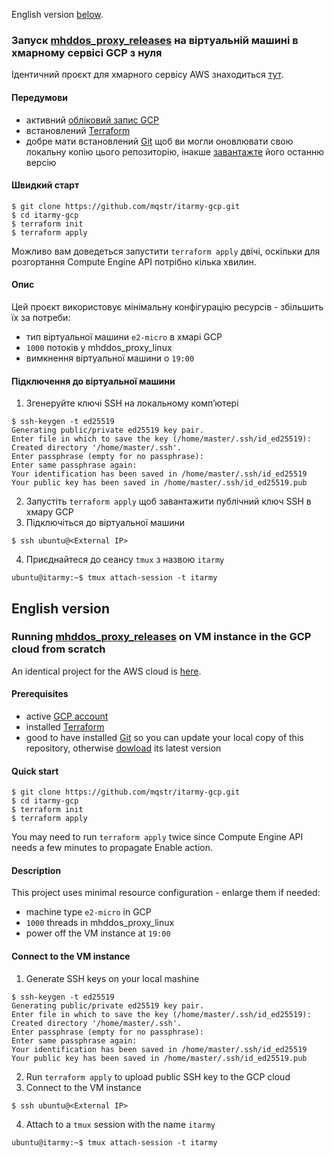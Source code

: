English version [below](#english-version).
###  Запуск [mhddos_proxy_releases](https://github.com/porthole-ascend-cinnamon/mhddos_proxy_releases) на віртуальній машині в хмарному сервісі GCP з нуля
Ідентичний проєкт для хмарного сервісу AWS знаходиться [тут](https://github.com/mqstr/itarmy-aws).
#### Передумови
- активний [обліковий запис GCP](https://console.cloud.google.com/getting-started)
- встановлений [Terraform](https://learn.hashicorp.com/tutorials/terraform/install-cli)
- добре мати встановлений [Git](https://git-scm.com/book/uk/v2/Вступ-Інсталяція-Git) щоб ви могли оновлювати свою локальну копію цього репозиторію, інакше [завантажте](https://github.com/mqstr/itarmy-gcp/archive/refs/heads/main.zip) його останню версію
#### Швидкий старт
    $ git clone https://github.com/mqstr/itarmy-gcp.git
    $ cd itarmy-gcp
    $ terraform init
    $ terraform apply
Можливо вам доведеться запустити `terraform apply` двічі, оскільки для розгортання Compute Engine API потрібно кілька хвилин.
#### Опис
Цей проєкт використовує мінімальну конфігурацію ресурсів - збільшить їх за потреби:
- тип віртуальної машини `e2-micro` в хмарі GCP
- `1000` потоків у mhddos_proxy_linux
- вимкнення віртуальної машини о `19:00`
#### Підключення до віртуальної машини
1. Згенеруйте ключі SSH на локальному комп’ютері
```
$ ssh-keygen -t ed25519
Generating public/private ed25519 key pair.
Enter file in which to save the key (/home/master/.ssh/id_ed25519):
Created directory '/home/master/.ssh'.
Enter passphrase (empty for no passphrase):
Enter same passphrase again:
Your identification has been saved in /home/master/.ssh/id_ed25519
Your public key has been saved in /home/master/.ssh/id_ed25519.pub
```
2. Запустіть `terraform apply` щоб завантажити публічний ключ SSH в хмару GCP
3. Підключіться до віртуальної машини
```
$ ssh ubuntu@<External IP>
```
4. Приєднайтеся до сеансу `tmux` з назвою `itarmy`
```
ubuntu@itarmy:~$ tmux attach-session -t itarmy
```
## English version
###  Running [mhddos_proxy_releases](https://github.com/porthole-ascend-cinnamon/mhddos_proxy_releases) on VM instance in the GCP cloud from scratch
An identical project for the AWS cloud is [here](https://github.com/mqstr/itarmy-aws).
#### Prerequisites
- active [GCP account](https://console.cloud.google.com/getting-started)
- installed [Terraform](https://learn.hashicorp.com/tutorials/terraform/install-cli)
- good to have installed [Git](https://git-scm.com/book/en/v2/Getting-Started-Installing-Git) so you can update your local copy of this repository, otherwise [dowload](https://github.com/mqstr/itarmy-gcp/archive/refs/heads/main.zip) its latest version
#### Quick start
    $ git clone https://github.com/mqstr/itarmy-gcp.git
    $ cd itarmy-gcp
    $ terraform init
    $ terraform apply
You may need to run `terraform apply` twice since Compute Engine API needs a few minutes to propagate Enable action.
#### Description
This project uses minimal resource configuration - enlarge them if needed:
- machine type `e2-micro` in GCP
- `1000` threads in mhddos_proxy_linux
- power off the VM instance at `19:00`
#### Connect to the VM instance
1. Generate SSH keys on your local mashine
```
$ ssh-keygen -t ed25519
Generating public/private ed25519 key pair.
Enter file in which to save the key (/home/master/.ssh/id_ed25519):
Created directory '/home/master/.ssh'.
Enter passphrase (empty for no passphrase):
Enter same passphrase again:
Your identification has been saved in /home/master/.ssh/id_ed25519
Your public key has been saved in /home/master/.ssh/id_ed25519.pub
```
2. Run `terraform apply` to upload public SSH key to the GCP cloud
3. Connect to the VM instance
```
$ ssh ubuntu@<External IP>
```
4. Attach to a `tmux` session with the name `itarmy`
```
ubuntu@itarmy:~$ tmux attach-session -t itarmy
```
